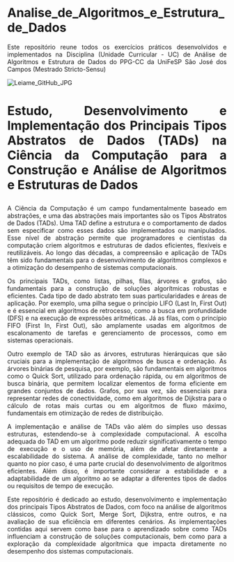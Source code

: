 # Analise_de_Algoritmos_e_Estrutura_de_Dados
<p align="justify">Este repositório reune todos os exercícios práticos desenvolvidos e implementados na Disciplina (Unidade Curricular - UC) de Análise de Algoritmos e Estrutura de Dados do PPG-CC da UniFeSP São José dos Campos (Mestrado Stricto-Sensu)</p>

![Leiame_GitHub_JPG](https://github.com/user-attachments/assets/4eb0f501-fd1a-47bb-8c75-c614df23f9eb)

# <p align="justify">Estudo, Desenvolvimento e Implementação dos Principais Tipos Abstratos de Dados (TADs) na Ciência da Computação para a Construção e Análise de Algoritmos e Estruturas de Dados</p>

<p align="justify">A Ciência da Computação é um campo fundamentalmente baseado em abstrações, e uma das abstrações mais importantes são os Tipos Abstratos de Dados (TADs). Uma TAD define a estrutura e o comportamento de dados sem especificar como esses dados são implementados ou manipulados. Esse nível de abstração permite que programadores e cientistas da computação criem algoritmos e estruturas de dados eficientes, flexíveis e reutilizáveis. Ao longo das décadas, a compreensão e aplicação de TADs têm sido fundamentais para o desenvolvimento de algoritmos complexos e a otimização do desempenho de sistemas computacionais.</p>

<p align="justify">Os principais TADs, como listas, pilhas, filas, árvores e grafos, são fundamentais para a construção de soluções algorítmicas robustas e eficientes. Cada tipo de dado abstrato tem suas particularidades e áreas de aplicação. Por exemplo, uma pilha segue o princípio LIFO (Last In, First Out) e é essencial em algoritmos de retrocesso, como a busca em profundidade (DFS) e na execução de expressões aritméticas. Já as filas, com o princípio FIFO (First In, First Out), são amplamente usadas em algoritmos de escalonamento de tarefas e gerenciamento de processos, como em sistemas operacionais.</p>

<p align="justify">Outro exemplo de TAD são as árvores, estruturas hierárquicas que são cruciais para a implementação de algoritmos de busca e ordenação. As árvores binárias de pesquisa, por exemplo, são fundamentais em algoritmos como o Quick Sort, utilizado para ordenação rápida, ou em algoritmos de busca binária, que permitem localizar elementos de forma eficiente em grandes conjuntos de dados. Grafos, por sua vez, são essenciais para representar redes de conectividade, como em algoritmos de Dijkstra para o cálculo de rotas mais curtas ou em algoritmos de fluxo máximo, fundamentais em otimização de redes de distribuição.</p>

<p align="justify">A implementação e análise de TADs vão além do simples uso dessas estruturas, estendendo-se à complexidade computacional. A escolha adequada do TAD em um algoritmo pode reduzir significativamente o tempo de execução e o uso de memória, além de afetar diretamente a escalabilidade do sistema. A análise de complexidade, tanto no melhor quanto no pior caso, é uma parte crucial do desenvolvimento de algoritmos eficientes. Além disso, é importante considerar a estabilidade e a adaptabilidade de um algoritmo ao se adaptar a diferentes tipos de dados ou requisitos de tempo de execução.</p>

<p align="justify">Este repositório é dedicado ao estudo, desenvolvimento e implementação dos principais Tipos Abstratos de Dados, com foco na análise de algoritmos clássicos, como Quick Sort, Merge Sort, Dijkstra, entre outros, e na avaliação de sua eficiência em diferentes cenários. As implementações contidas aqui servem como base para o aprendizado sobre como TADs influenciam a construção de soluções computacionais, bem como para a exploração da complexidade algorítmica que impacta diretamente no desempenho dos sistemas computacionais.</p>
